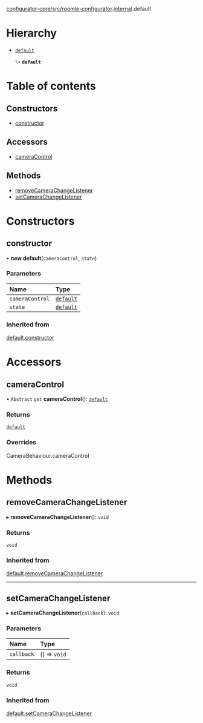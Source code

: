 [configurator-core/src/roomle-configurator](../modules/configurator_core_src_roomle_configurator.md).[internal](../modules/configurator_core_src_roomle_configurator._internal_.md).default

# Hierarchy

- [`default`](configurator_core_src_roomle_configurator._internal_.default-34.md)

  ↳ **`default`**

# Table of contents

## Constructors

- [constructor](configurator_core_src_roomle_configurator._internal_.default-33.md#constructor)

## Accessors

- [cameraControl](configurator_core_src_roomle_configurator._internal_.default-33.md#cameracontrol)

## Methods

- [removeCameraChangeListener](configurator_core_src_roomle_configurator._internal_.default-33.md#removecamerachangelistener)
- [setCameraChangeListener](configurator_core_src_roomle_configurator._internal_.default-33.md#setcamerachangelistener)

# Constructors

## constructor

• **new default**(`cameraControl`, `state`)

### Parameters

| Name | Type |
| :------ | :------ |
| `cameraControl` | [`default`](configurator_core_src_roomle_configurator._internal_.default-47.md) |
| `state` | [`default`](configurator_core_src_roomle_configurator._internal_.default-28.md) |

### Inherited from

[default](configurator_core_src_roomle_configurator._internal_.default-34.md).[constructor](configurator_core_src_roomle_configurator._internal_.default-34.md#constructor)

# Accessors

## cameraControl

• `Abstract` `get` **cameraControl**(): [`default`](configurator_core_src_roomle_configurator._internal_.default-48.md)

### Returns

[`default`](configurator_core_src_roomle_configurator._internal_.default-48.md)

### Overrides

CameraBehaviour.cameraControl

# Methods

## removeCameraChangeListener

▸ **removeCameraChangeListener**(): `void`

### Returns

`void`

### Inherited from

[default](configurator_core_src_roomle_configurator._internal_.default-34.md).[removeCameraChangeListener](configurator_core_src_roomle_configurator._internal_.default-34.md#removecamerachangelistener)

___

## setCameraChangeListener

▸ **setCameraChangeListener**(`callback`): `void`

### Parameters

| Name | Type |
| :------ | :------ |
| `callback` | () => `void` |

### Returns

`void`

### Inherited from

[default](configurator_core_src_roomle_configurator._internal_.default-34.md).[setCameraChangeListener](configurator_core_src_roomle_configurator._internal_.default-34.md#setcamerachangelistener)
